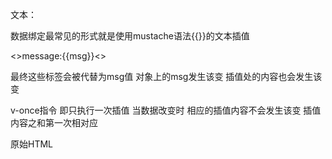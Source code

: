 文本：

数据绑定最常见的形式就是使用mustache语法{{}}的文本插值

<>message:{{msg}}<>

最终这些标签会被代替为msg值  对象上的msg发生该变  插值处的内容也会发生该变

v-once指令   即只执行一次插值   当数据改变时  相应的插值内容不会发生该变  插值内容之和第一次相对应

原始HTML

